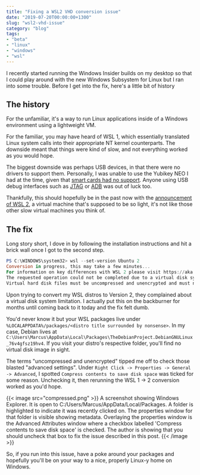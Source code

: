 ```yaml
---
title: "Fixing a WSL2 VHD conversion issue"
date: "2019-07-20T00:00:00+1300"
slug: "wsl2-vhd-issue"
category: "blog"
tags:
- "beta"
- "linux"
- "windows"
- "wsl"
---
```


I recently started running the Windows Insider builds on my desktop so that I could play around with the new Windows Subsystem for Linux but I ran into some trouble. Before I get into the fix, here's a little bit of history

## The history

For the unfamiliar, it's a way to run Linux applications inside of a Windows environment using a lightweight VM.

For the familiar, you may have heard of WSL 1, which essentially translated Linux system calls into their appropriate NT kernel counterparts. The downside meant that things were kind of slow, and not everything worked as you would hope.

The biggest downside was perhaps USB devices, in that there were no drivers to support them. Personally, I was unable to use the Yubikey NEO I had at the time, given that [smart cards had no support](https://github.com/microsoft/WSL/issues/1521). Anyone using USB debug interfaces such as [JTAG](https://github.com/microsoft/WSL/issues/2185) or [ADB](https://github.com/microsoft/WSL/issues/2195) was out of luck too.

Thankfully, this should hopefully be in the past now with the [announcement of WSL 2](https://devblogs.microsoft.com/commandline/announcing-wsl-2), a virtual machine that's supposed to be so light, it's not like those other slow virtual machines you think of.

## The fix

Long story short, I dove in by following the installation instructions and hit a brick wall once I got to the second step.

```powershell
PS C:\WINDOWS\system32> wsl --set-version Ubuntu 2
Conversion in progress, this may take a few minutes...
For information on key differences with WSL 2 please visit https://aka.ms/wsl2
The requested operation could not be completed due to a virtual disk system limitation.
Virtual hard disk files must be uncompressed and unencrypted and must not be sparse.
```

Upon trying to convert my WSL distros to Version 2, they complained about a virtual disk system limitation. I actually put this on the backburner for months until coming back to it today and the fix felt dumb.

You'd never know it but your WSL packages live under `%LOCALAPPDATA%/packages/<distro title surrounded by nonsense>`. In my case, Debian lives at `C:\Users\Marcus\AppData\Local\Packages\TheDebianProject.DebianGNULinux_76v4gfsz19hv4`. If you visit your distro's respective folder, you'll find no virtual disk image in sight.

The terms "uncompressed and unencrypted" tipped me off to check those blasted "advanced settings". Under `Right Click -> Properties -> General -> Advanced`, I spotted `Compress contents to save disk space` was ticked for some reason. Unchecking it, then rerunning the WSL 1 -> 2 conversion worked as you'd hope.

{{< image src="compressed.png" >}}
  A screenshot showing Windows Explorer. It is open to C:/Users/Marcus/AppData/Local/Packages. A folder is highlighted to indicate it was recently clicked on. The properties window for that folder is visible showing metadata. Overlaying the properties window is the Advanced Attributes window where a checkbox labelled 'Compress contents to save disk space' is checked. The author is showing that you should uncheck that box to fix the issue described in this post.
{{< /image >}}

So, if you run into this issue, have a poke around your packages and hopefully you'll be on your way to a nice, properly Linux-y home on Windows.
